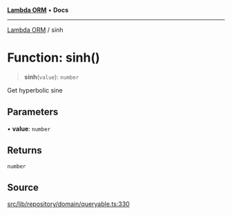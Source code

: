 [**Lambda ORM**](../README.md) • **Docs**

***

[Lambda ORM](../README.md) / sinh

# Function: sinh()

> **sinh**(`value`): `number`

Get hyperbolic sine

## Parameters

• **value**: `number`

## Returns

`number`

## Source

[src/lib/repository/domain/queryable.ts:330](https://github.com/lambda-orm/lambdaorm-base/blob/75309e81097991935956cdab867faba6428c498c/src/lib/repository/domain/queryable.ts#L330)
